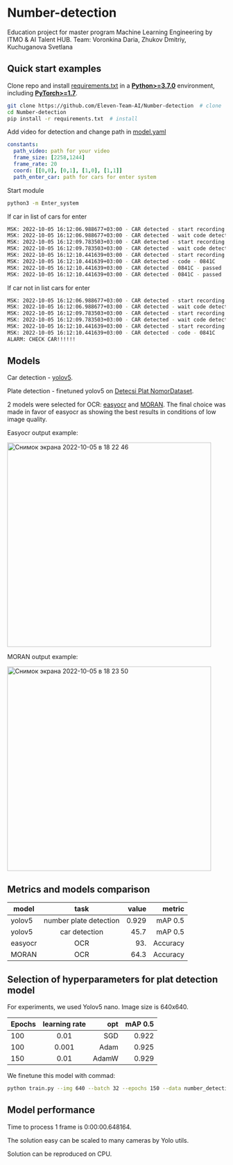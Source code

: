  # Number-detection
Education project for master program Machine Learning Engineering by ITMO & AI Talent HUB.
Team: Voronkina Daria, Zhukov Dmitriy, Kuchuganova Svetlana
## Quick start examples
Clone repo and install [requirements.txt](https://github.com/Eleven-Team-AI/Number-detection/blob/main/requirements.txt) in a
[**Python>=3.7.0**](https://www.python.org/) environment, including
[**PyTorch>=1.7**](https://pytorch.org/get-started/locally/).

```bash
git clone https://github.com/Eleven-Team-AI/Number-detection  # clone
cd Number-detection
pip install -r requirements.txt  # install
```
Add video for detection and change path in [model.yaml](https://github.com/Eleven-Team-AI/Number-detection/blob/main/Enter_system/config/model.yaml)
```yaml
constants:
  path_video: path for your video
  frame_size: [2258,1244]
  frame_rate: 20
  coord: [[0,0], [0,1], [1,0], [1,1]] 
  path_enter_car: path for cars for enter system
```
Start module
```bash
python3 -m Enter_system
```
If car in list of cars for enter
```bash
MSK: 2022-10-05 16:12:06.988677+03:00 - CAR detected - start recording
MSK: 2022-10-05 16:12:06.988677+03:00 - CAR detected - wait code detected
MSK: 2022-10-05 16:12:09.783503+03:00 - CAR detected - start recording
MSK: 2022-10-05 16:12:09.783503+03:00 - CAR detected - wait code detected
MSK: 2022-10-05 16:12:10.441639+03:00 - CAR detected - start recording
MSK: 2022-10-05 16:12:10.441639+03:00 - CAR detected - code - 0841С
MSK: 2022-10-05 16:12:10.441639+03:00 - CAR detected - 0841С - passed
MSK: 2022-10-05 16:12:10.441639+03:00 - CAR detected - 0841С - passed
```
If car not in list cars for enter
```bash
MSK: 2022-10-05 16:12:06.988677+03:00 - CAR detected - start recording
MSK: 2022-10-05 16:12:06.988677+03:00 - CAR detected - wait code detected
MSK: 2022-10-05 16:12:09.783503+03:00 - CAR detected - start recording
MSK: 2022-10-05 16:12:09.783503+03:00 - CAR detected - wait code detected
MSK: 2022-10-05 16:12:10.441639+03:00 - CAR detected - start recording
MSK: 2022-10-05 16:12:10.441639+03:00 - CAR detected - code - 0841С
ALARM: CHECK CAR!!!!!!
```
## Models
Car detection  - [yolov5](https://github.com/ultralytics/yolov5). 

Plate detection - finetuned yolov5 on [Detecsi Plat NomorDataset](https://universe.roboflow.com/elektronika-instrumentasi-fisika-its/deteksi-plat-nomor/browse?queryText=&pageSize=50&startingIndex=0&browseQuery=true).

2 models were selected for OCR: [easyocr](https://github.com/jaidedai/easyocr) and [MORAN](https://github.com/Canjie-Luo/MORAN_v2). The final choice was made in favor of easyocr as showing the best results in conditions of low image quality.

Easyocr output example:

<img width="470" alt="Снимок экрана 2022-10-05 в 18 22 46" src="https://user-images.githubusercontent.com/55249362/194071378-6aeb6286-db26-4f15-aa70-2e0e86a08410.png">



MORAN output example:

<img width="470" alt="Снимок экрана 2022-10-05 в 18 23 50" src="https://user-images.githubusercontent.com/55249362/194071402-63d2aa2c-d4e5-4008-9d9f-d87bbade6880.png">


## Metrics and models comparison
| model  |          task          | value |   metric |
|--------|:----------------------:|------:|---------:|
| yolov5 | number plate detection | 0.929 |  mAP 0.5 |
| yolov5 |     car detection      |  45.7 |  mAP 0.5 |
| easyocr|          OCR           |  93.  | Accuracy |
| MORAN  |          OCR           |  64.3  | Accuracy |


## Selection of hyperparameters for plat detection model

For experiments, we used Yolov5 nano. Image size is 640x640.

| Epochs | learning rate |   opt | mAP 0.5 |
|--------|:-------------:|------:|--------:|
| 100    |     0.01      |   SGD |   0.922 |
| 100    |     0.001     |  Adam |   0.925 |
| 150    |     0.01      | AdamW |   0.929 |

We finetune this model with commad:
```bash
python train.py --img 640 --batch 32 --epochs 150 --data number_detection/data.yaml --weights yolov5n.pt --name num_detect_AdamW --optimizer AdamW 
```
## Model performance
Time to process 1 frame is 0:00:00.648164.

The solution easy can be scaled to many cameras by Yolo utils.

Solution can be reproduced on CPU.


